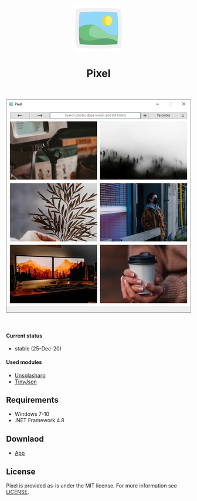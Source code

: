 <div align="center">
    <p align="center">
	    <img src="icon.png?raw=true" />
    </p>
    <h1 align="center">Pixel</h1>
    <h3 align="center"></h3>
</div>

<br/>

<p align="center">
	<img src="screenshot.png?raw=true" />
</p>

<br/>

#### Current status

* stable (25-Dec-20)

#### Used modules

* [Unsplasharp](https://github.com/rootasjey/unsplasharp)
* [TinyJson](https://github.com/zanders3/json)

## Requirements

* Windows 7-10
* .NET Framework 4.8

## Downlaod

* [App](https://github.com/skyffx/Pixel/releases)

## License

Pixel is provided as-is under the MIT license. For more information see [LICENSE](LICENSE).